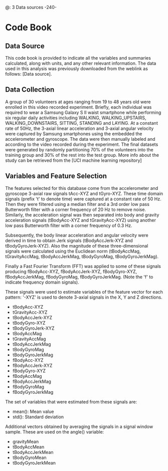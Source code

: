 @: 3 Data sources -240-
# Code Book

## Data Source
This code book is provided to  indicate all the variables and summaries calculated, along with units, and any other relevant information. The data used in this analysis was previously downloaded from the weblink as follows: [Data source]. 

## Data Collection
A group of 30 volunteers at ages ranging from 19 to 48 years old were enrolled in this video recorded experiment. Briefly, each individual was required to wear a Samsung Galaxy S II waist smartphone while performing six regular daily activities including WALKING, WALKING\_UPSTAIRS, WALKING\_DOWNSTAIRS, SITTING, STANDING and LAYING. At a constant rate of 50Hz, the 3-axial linear acceleration and 3-axial angular velocity were captured by Samsung smartphones using the embedded the accelerometer and gyroscope. The data were then manually labeled and according to the video recorded during the experiment. The final datasets were generated by randomly partitioning 70% of the volunteers into the training group and 30% of the rest into the test group. More info about the study can be retrieved from the [UCI machine learning repository]

## Variables and Feature Selection
The features selected for this database come from the accelerometer and gyroscope 3-axial raw signals tAcc-XYZ and tGyro-XYZ. These time domain signals (prefix 't' to denote time) were captured at a constant rate of 50 Hz. Then they were filtered using a median filter and a 3rd order low pass Butterworth filter with a corner frequency of 20 Hz to remove noise. Similarly, the acceleration signal was then separated into body and gravity acceleration signals (tBodyAcc-XYZ and tGravityAcc-XYZ) using another low pass Butterworth filter with a corner frequency of 0.3 Hz. 

Subsequently, the body linear acceleration and angular velocity were derived in time to obtain Jerk signals (tBodyAccJerk-XYZ and tBodyGyroJerk-XYZ). Also the magnitude of these three-dimensional signals were calculated using the Euclidean norm (tBodyAccMag, tGravityAccMag, tBodyAccJerkMag, tBodyGyroMag, tBodyGyroJerkMag). 

Finally a Fast Fourier Transform (FFT) was applied to some of these signals producing fBodyAcc-XYZ, fBodyAccJerk-XYZ, fBodyGyro-XYZ, fBodyAccJerkMag, fBodyGyroMag, fBodyGyroJerkMag. (Note the 'f' to indicate frequency domain signals). 

These signals were used to estimate variables of the feature vector for each pattern: '-XYZ' is used to denote 3-axial signals in the X, Y and Z directions.

- tBodyAcc-XYZ
- tGravityAcc-XYZ
- tBodyAccJerk-XYZ
- tBodyGyro-XYZ
- tBodyGyroJerk-XYZ
- tBodyAccMag
- tGravityAccMag
- tBodyAccJerkMag
- tBodyGyroMag
- tBodyGyroJerkMag
- fBodyAcc-XYZ
- fBodyAccJerk-XYZ
- fBodyGyro-XYZ
- fBodyAccMag
- fBodyAccJerkMag
- fBodyGyroMag
- fBodyGyroJerkMag

The set of variables that were estimated from these signals are: 
- mean(): Mean value
- std(): Standard deviation

Additional vectors obtained by averaging the signals in a signal window sample. These are used on the angle() variable:

- gravityMean
- tBodyAccMean
- tBodyAccJerkMean
- tBodyGyroMean
- tBodyGyroJerkMean




[1]:	https://d396qusza40orc.cloudfront.net/getdata%2Fprojectfiles%2FUCI%20HAR%20Dataset.zip "Smart phone dataset"
[2]:	http://archive.ics.uci.edu/ml/datasets/Human+Activity+Recognition+Using+Smartphones "UCI machine learning repository"
